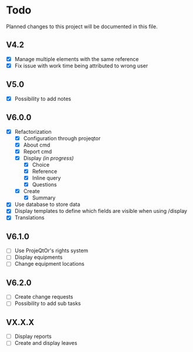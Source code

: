 # Todo
Planned changes to this project will be documented in this file.

## V4.2
 * [x] Manage multiple elements with the same reference
 * [x] Fix issue with work time being attributed to wrong user

## V5.0
 * [x] Possibility to add notes

## V6.0.0
 * [x] Refactorization
   * [x] Configuration through projeqtor
   * [x] About cmd
   * [x] Report cmd
   * [x] Display _(in progress)_
     * [x] Choice
     * [x] Reference
     * [x] Inline query
     * [x] Questions
   * [x] Create
     * [x] Summary 
 * [x] Use database to store data
 * [x] Display templates to define which fields are visible when using /display
 * [x] Translations

## V6.1.0
 * [ ] Use ProjeQtOr's rights system
 * [ ] Display equipments
 * [ ] Change equipment locations

## V6.2.0
 * [ ] Create change requests
 * [ ] Possibility to add sub tasks

## VX.X.X
 * [ ] Display reports
 * [ ] Create and display leaves
